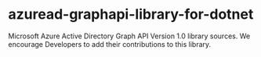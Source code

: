 azuread-graphapi-library-for-dotnet
===================================

Microsoft Azure Active Directory Graph API Version 1.0 library sources. We encourage Developers to add their contributions to this library.
